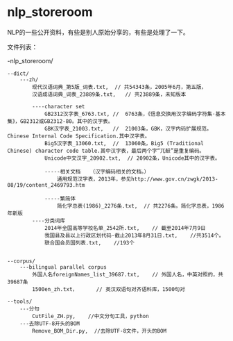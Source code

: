 nlp_storeroom
=============

NLP的一些公开资料，有些是别人原始分享的，有些是处理了一下。

文件列表：


-nlp_storeroom/

	--dict/
		---zh/
			现代汉语词典_第5版_词表.txt,	// 共54343条，2005年6月，第五版，
			汉语成语词典_词表_23889条.txt,	// 共23889条，未知版本
			
			----character set
				GB2312汉字表_6763.txt,	//	6763条，《信息交换用汉字编码字符集·基本集》，GB2312或GB2312-80。其中的汉字表。
				GBK汉字表_21003.txt,	//	21003条，GBK，汉字内码扩展规范。Chinese Internal Code Specification.其中汉字表。
				Big5汉字表_13060.txt,	//	13060条，Big5 (Traditional Chinese) character code table.其中汉字表，最后两个字“兀嗀”是重复编码。
				Unicode中文汉字_20902.txt,	// 20902条，Unicode其中的汉字表。
				
				-----相关文档	（汉字编码相关的文档。）
					通用规范汉字表，2013年，参见http://www.gov.cn/zwgk/2013-08/19/content_2469793.htm
					
				-----繁简体
					简化字总表(1986)_2276条.txt,	// 共2276条。简化字总表，1986年新版
			----分类词库
				2014年全国高等学校名单_2542所.txt,    // 截至2014年7月9日
				我国县及县以上行政区划代码-截止2013年8月31日.txt,    //共3514个。
				联合国会员国列表.txt,    //193个
				
			
	--corpus/
		---bilingual parallel corpus
			外国人名foreignNames_list_39687.txt, 	// 外国人名，中英对照的，共39687条
			1500en_zh.txt，		// 英汉双语句对齐语料库，1500句对
	
	--tools/
		---分句
			CutFile_ZH.py,    //中文分句工具，python
		---去除UTF-8开头的BOM
			Remove_BOM_Dir.py,	//去除UTF-8文件，开头的BOM
		
